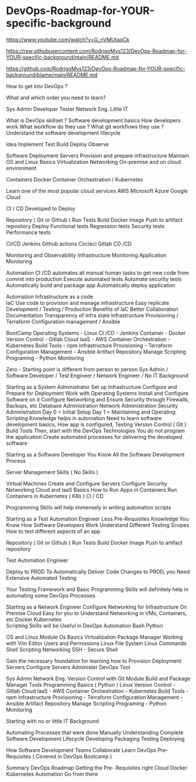 # DevOps-Roadmap-for-YOUR-specific-background

https://www.youtube.com/watch?v=G_nVMUtaqCk

https://raw.githubusercontent.com/RodrigoMvs123/DevOps-Roadmap-for-YOUR-specific-background/main/README.md

https://github.com/RodrigoMvs123/DevOps-Roadmap-for-YOUR-specific-background/blame/main/README.md

How to get into DevOps ?

What and which order you need to learn? 

Sys Admin 
Developer 
Tester 
Network Eng. 
Little IT 

What is DevOps skillset ?
Software development basics 
How developers work 
What workflow do they use ?
What git workflows they use ?
Understand the software development lifecycle 

Idea 
Implement 
Test
Build 
Deploy 
Observe 

Software Deployment 
Servers 
Provision and prepare infrastructure 
Maintain
OS and Linux Basics 
Virtualization 
Networking 
On-premise and on cloud environment 


Containers 
Docker 
Container Orchestration / Kubernetes 

Learn one of the most popular cloud services 
AWS
Microsoft Azure 
Google Cloud 


CI / CD
Developed to Deploy 

Repository ( Git or Github ) 
Run Tests 
Build Docker Image 
Push to artifact repository 
Deploy 
Functional tests 
Regression tests
Security tests 
Performance tests 

CI/CD 
Jenkins 
Github actions 
Circleci
Gitlab CD /CD 

Monitoring and Observability 
Infrastructure Monitoring 
Application Monitoring 

Automation 
CI /CD automates all manual human tasks to get new code from commit into production 
Execute automated tests
Automate security tests 
Automatically build and package app 
Automatically deploy application 

Automation 
Infrastructure as a code  
IaC Use code to provision and manage infrastructure 
Easy replicate 
Development / Testing / Production 
Benefits of IaC 
Better Collaboration
Documentation 
Transparency of infra state 
Infrastructure Provisioning / Terraform 
Configuration management / Ansible 

BootCamp 
Operating Systems - Linux 
CI /CD - Jenkins 
Container - Docker 
Version Control - Gitlab 
Cloud IaaS - AWS 
Container Orchestration - Kubernetes 
Build Tools - npm 
Infrastructure Provisioning - Terraform 
Configuration Management - Ansible 
Artifact Repository Manage
Scripting Programing - Python 
Monitoring 


Zero - Starting point is different from person to person 
Sys Admin / Software Developer / Test Engineer / Network Engineer / No IT Background 


Starting as a System Administrator 
Set up Infrastructure 
Configure and Prepare for Deployment 
Work with Operating Systems 
Install and Configure Software on it 
Configure Networking and Ensure Security  through Firewalls, Backups, etc
Database Administration 
Network Administration 
Security Administration 
Day 0 = Initial Setup 
Day 1 = Maintaining and Operating 
Scripting Knowledge helps in automation 
Need to learn software development basics, 
How app is configured,
Testing 
Version Control ( Git ) 
Build Tools 
Then, start with the DevOps Technologies 
You do not program the application 
Create automated processes for delivering the developed software 


Starting as a Software Developer 
You Know All the Software Development Process 

Server Management Skills ( No Skills ) 

Virtual Machines 
Create and Configure Servers 
Configure Security
Networking 
Cloud and IaaS Basics 
How to Run Apps in Containers 
Run Containers in Kubernetes ( K8s ) 
CI / CD 

Programming Skills will help immensely in writing automation scripts 


Starting as a Test Automation Engineer
Less Pre-Requisites Knowledge 
You Know How Software Developers Work 
Understand Different Testing Scopes 
How to test different aspects of an app 

Repository ( Git or Github ) 
Run Tests 
Build Docker Image 
Push to artifact repository 

Test Automation Engineer

Deploy to PROD 
To Automatically Deliver Code Changes to PROD, you Need Extensive Automated Testing
  
Your Testing Framework and Basic Programming Skills will definitely help in automating some DevOps Processes


Starting as a Network Engineer
Configure Networking for Infrastructure 
On Premise 
Cloud 
Easy for you to Understand Networking in VMs, Containers, etc
Docker 
Kubernetes   
Scripting Skills will be Useful in DevOps Automation 
Bash 
Python


OS and Linux Module 
Os Basics
Virtualization 
Package Manager 
Working with Vim Editor
Users and Permissions 
Linux File System 
Linux Commands
Shell Scripting 
Networking 
SSH - Secure Shell 

Gain the necessary foundation for learning how to 
Provision Deployment Servers
Configure Servers 
Administer DevOps Tool 

Sys Admin 
Network Eng. 
Version Control with Git Module 
Build and Package Manager Tools 
Programming Basics ( Python ) 
Linux 
Version Control - Gitlab 
Cloud IaaS - AWS 
Container Orchestration - Kubernetes 
Build Tools - npm 
Infrastructure Provisioning - Terraform 
Configuration Management - Ansible 
Artifact Repository Manage
Scripting Programing - Python 
Monitoring 

Starting with no or little IT Background 


Automating Processes that were done Manually 
Understanding Complete Software Development Lifecycle 
Developing 
Packaging 
Testing 
Deploying 

How Software Development Teams Collaborate 
Learn DevOps Pre-Requisites ( Covered in DevOps Bootcamp ) 

Summary 
DevOps Roadmap
Getting the Pre- Requisites right 
Cloud 
Docker
Kubernetes 
Automation
Go from there 
  


 

